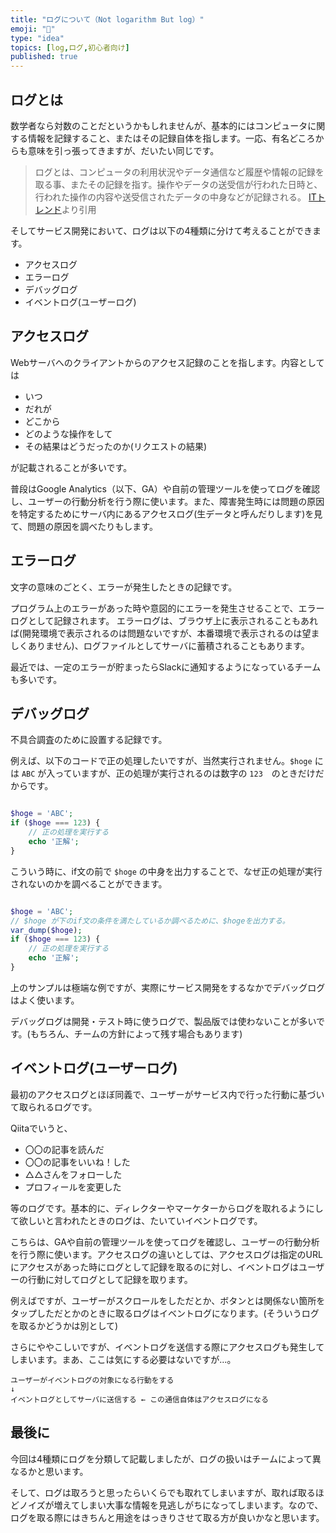 ```yaml
---
title: "ログについて（Not logarithm But log）"
emoji: "👾"
type: "idea"
topics: [log,ログ,初心者向け]
published: true
---
```

## ログとは

数学者なら対数のことだというかもしれませんが、基本的にはコンピュータに関する情報を記録すること、またはその記録自体を指します。一応、有名どころからも意味を引っ張ってきますが、だいたい同じです。

> ログとは、コンピュータの利用状況やデータ通信など履歴や情報の記録を取る事、またその記録を指す。操作やデータの送受信が行われた日時と、行われた操作の内容や送受信されたデータの中身などが記録される。
> [ITトレンド](https://it-trend.jp/words/log)より引用

そしてサービス開発において、ログは以下の4種類に分けて考えることができます。

- アクセスログ
- エラーログ
- デバッグログ
- イベントログ(ユーザーログ)

## アクセスログ

Webサーバへのクライアントからのアクセス記録のことを指します。内容としては

- いつ
- だれが
- どこから
- どのような操作をして
- その結果はどうだったのか(リクエストの結果)

が記載されることが多いです。

普段はGoogle Analytics（以下、GA）や自前の管理ツールを使ってログを確認し、ユーザーの行動分析を行う際に使います。また、障害発生時には問題の原因を特定するためにサーバ内にあるアクセスログ(生データと呼んだりします)を見て、問題の原因を調べたりもします。

## エラーログ

文字の意味のごとく、エラーが発生したときの記録です。

プログラム上のエラーがあった時や意図的にエラーを発生させることで、エラーログとして記録されます。
エラーログは、ブラウザ上に表示されることもあれば(開発環境で表示されるのは問題ないですが、本番環境で表示されるのは望ましくありません)、ログファイルとしてサーバに蓄積されることもあります。

最近では、一定のエラーが貯まったらSlackに通知するようになっているチームも多いです。

## デバッグログ

不具合調査のために設置する記録です。

例えば、以下のコードで正の処理したいですが、当然実行されません。`$hoge` には `ABC` が入っていますが、正の処理が実行されるのは数字の `123`　のときだけだからです。

```php

$hoge = 'ABC';
if ($hoge === 123) {
    // 正の処理を実行する
    echo '正解';
}
```

こういう時に、if文の前で `$hoge` の中身を出力することで、なぜ正の処理が実行されないのかを調べることができます。

```php

$hoge = 'ABC';
// $hoge が下のif文の条件を満たしているか調べるために、$hogeを出力する。
var_dump($hoge);
if ($hoge === 123) {
    // 正の処理を実行する
    echo '正解';
}
```

上のサンプルは極端な例ですが、実際にサービス開発をするなかでデバッグログはよく使います。

デバッグログは開発・テスト時に使うログで、製品版では使わないことが多いです。(もちろん、チームの方針によって残す場合もあります)

## イベントログ(ユーザーログ)

最初のアクセスログとほぼ同義で、ユーザーがサービス内で行った行動に基づいて取られるログです。

Qiitaでいうと、

- 〇〇の記事を読んだ
- 〇〇の記事をいいね！した
- △△さんをフォローした
- プロフィールを変更した

等のログです。基本的に、ディレクターやマーケターからログを取れるようにして欲しいと言われたときのログは、たいていイベントログです。

こちらは、GAや自前の管理ツールを使ってログを確認し、ユーザーの行動分析を行う際に使います。アクセスログの違いとしては、アクセスログは指定のURLにアクセスがあった時にログとして記録を取るのに対し、イベントログはユーザーの行動に対してログとして記録を取ります。

例えばですが、ユーザーがスクロールをしただとか、ボタンとは関係ない箇所をタップしただとかのときに取るログはイベントログになります。(そういうログを取るかどうかは別として)

さらにややこしいですが、イベントログを送信する際にアクセスログも発生してしまいます。まあ、ここは気にする必要はないですが…。

```
ユーザーがイベントログの対象になる行動をする
↓
イベントログとしてサーバに送信する ← この通信自体はアクセスログになる
```

## 最後に

今回は4種類にログを分類して記載しましたが、ログの扱いはチームによって異なるかと思います。

そして、ログは取ろうと思ったらいくらでも取れてしまいますが、取れば取るほどノイズが増えてしまい大事な情報を見逃しがちになってしまいます。なので、ログを取る際にはきちんと用途をはっきりさせて取る方が良いかなと思います。

